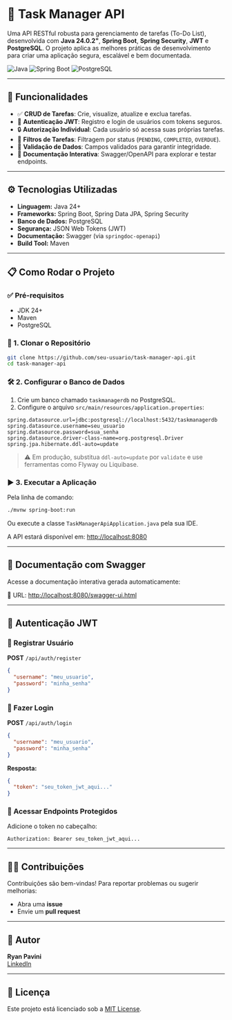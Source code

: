 # 📝 Task Manager API

Uma API RESTful robusta para gerenciamento de tarefas (To-Do List), desenvolvida com **Java 24.0.2"**, **Spring Boot**, **Spring Security**, **JWT** e **PostgreSQL**. O projeto aplica as melhores práticas de desenvolvimento para criar uma aplicação segura, escalável e bem documentada.

![Java](https://img.shields.io/badge/Java‑24-red)
![Spring Boot](https://img.shields.io/badge/Spring%20Boot-3.x-brightgreen)
![PostgreSQL](https://img.shields.io/badge/PostgreSQL-%234169E1.svg?&logo=postgresql&logoColor=white)

---

## 🚀 Funcionalidades

- ✅ **CRUD de Tarefas**: Crie, visualize, atualize e exclua tarefas.
- 🔐 **Autenticação JWT**: Registro e login de usuários com tokens seguros.
- 🔒 **Autorização Individual**: Cada usuário só acessa suas próprias tarefas.
- 🔎 **Filtros de Tarefas**: Filtragem por status (`PENDING`, `COMPLETED`, `OVERDUE`).
- 🧾 **Validação de Dados**: Campos validados para garantir integridade.
- 📄 **Documentação Interativa**: Swagger/OpenAPI para explorar e testar endpoints.

---

## ⚙️ Tecnologias Utilizadas

- **Linguagem:** Java 24+
- **Frameworks:** Spring Boot, Spring Data JPA, Spring Security
- **Banco de Dados:** PostgreSQL
- **Segurança:** JSON Web Tokens (JWT)
- **Documentação:** Swagger (via `springdoc-openapi`)
- **Build Tool:** Maven

---

## 📋 Como Rodar o Projeto

### ✅ Pré-requisitos

- JDK 24+
- Maven
- PostgreSQL

### 🔽 1. Clonar o Repositório

```bash
git clone https://github.com/seu-usuario/task-manager-api.git
cd task-manager-api
```

### 🛠️ 2. Configurar o Banco de Dados

1. Crie um banco chamado `taskmanagerdb` no PostgreSQL.
2. Configure o arquivo `src/main/resources/application.properties`:

```properties
spring.datasource.url=jdbc:postgresql://localhost:5432/taskmanagerdb
spring.datasource.username=seu_usuario
spring.datasource.password=sua_senha
spring.datasource.driver-class-name=org.postgresql.Driver
spring.jpa.hibernate.ddl-auto=update
```

> ⚠️ Em produção, substitua `ddl-auto=update` por `validate` e use ferramentas como Flyway ou Liquibase.

### ▶️ 3. Executar a Aplicação

Pela linha de comando:

```bash
./mvnw spring-boot:run
```

Ou execute a classe `TaskManagerApiApplication.java` pela sua IDE.

A API estará disponível em: [http://localhost:8080](http://localhost:8080)

---

## 📖 Documentação com Swagger

Acesse a documentação interativa gerada automaticamente:

📎 URL: [http://localhost:8080/swagger-ui.html](http://localhost:8080/swagger-ui.html)

---

## 🔑 Autenticação JWT

### 📝 Registrar Usuário

**POST** `/api/auth/register`

```json
{
  "username": "meu_usuario",
  "password": "minha_senha"
}
```

### 🔐 Fazer Login

**POST** `/api/auth/login`

```json
{
  "username": "meu_usuario",
  "password": "minha_senha"
}
```

**Resposta:**

```json
{
  "token": "seu_token_jwt_aqui..."
}
```

### 📌 Acessar Endpoints Protegidos

Adicione o token no cabeçalho:

```
Authorization: Bearer seu_token_jwt_aqui...
```

---

## 👨‍💻 Contribuições

Contribuições são bem-vindas! Para reportar problemas ou sugerir melhorias:

- Abra uma **issue**
- Envie um **pull request**

---

## 👤 Autor

**Ryan Pavini**  
[LinkedIn](https://www.linkedin.com/in/ryan-pavini/)

---

## 📝 Licença

Este projeto está licenciado sob a [MIT License](LICENSE).
